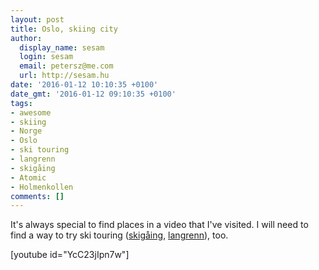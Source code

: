 ```yaml
---
layout: post
title: Oslo, skiing city
author:
  display_name: sesam
  login: sesam
  email: petersz@me.com
  url: http://sesam.hu
date: '2016-01-12 10:10:35 +0100'
date_gmt: '2016-01-12 09:10:35 +0100'
tags:
- awesome
- skiing
- Norge
- Oslo
- ski touring
- langrenn
- skigåing
- Atomic
- Holmenkollen
comments: []
---
```


It's always special to find places in a video that I've visited. I will need to find a way to try ski touring ([skigåing](https://no.wikipedia.org/wiki/Skigåing), [langrenn](https://no.wikipedia.org/wiki/Langrenn)), too.

[youtube id="YcC23jIpn7w"]
